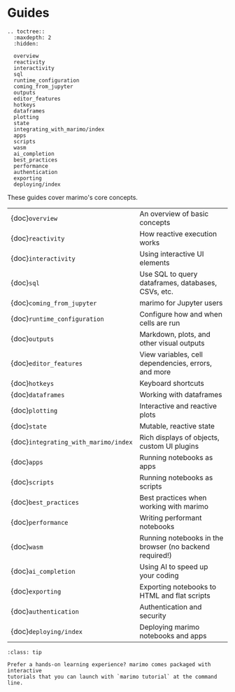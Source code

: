 # Guides

```{eval-rst}
.. toctree::
  :maxdepth: 2
  :hidden:

  overview
  reactivity
  interactivity
  sql
  runtime_configuration
  coming_from_jupyter
  outputs
  editor_features
  hotkeys
  dataframes
  plotting
  state
  integrating_with_marimo/index
  apps
  scripts
  wasm
  ai_completion
  best_practices
  performance
  authentication
  exporting
  deploying/index
```

These guides cover marimo's core concepts.

|                                      |                                                         |
| :----------------------------------- | :------------------------------------------------------ |
| {doc}`overview`                      | An overview of basic concepts                           |
| {doc}`reactivity`                    | How reactive execution works                            |
| {doc}`interactivity`                 | Using interactive UI elements                           |
| {doc}`sql`                           | Use SQL to query dataframes, databases, CSVs, etc.      |
| {doc}`coming_from_jupyter`           | marimo for Jupyter users                                |
| {doc}`runtime_configuration`         | Configure how and when cells are run                    |
| {doc}`outputs`                       | Markdown, plots, and other visual outputs               |
| {doc}`editor_features`               | View variables, cell dependencies, errors, and more     |
| {doc}`hotkeys`                       | Keyboard shortcuts                                      |
| {doc}`dataframes`                    | Working with dataframes                                 |
| {doc}`plotting`                      | Interactive and reactive plots                          |
| {doc}`state`                         | Mutable, reactive state                                 |
| {doc}`integrating_with_marimo/index` | Rich displays of objects, custom UI plugins             |
| {doc}`apps`                          | Running notebooks as apps                               |
| {doc}`scripts`                       | Running notebooks as scripts                            |
| {doc}`best_practices`                | Best practices when working with marimo                 |
| {doc}`performance`                   | Writing performant notebooks                            |
| {doc}`wasm`                          | Running notebooks in the browser (no backend required!) |
| {doc}`ai_completion`                 | Using AI to speed up your coding                        |
| {doc}`exporting`                     | Exporting notebooks to HTML and flat scripts            |
| {doc}`authentication`                | Authentication and security                             |
| {doc}`deploying/index`               | Deploying marimo notebooks and apps                     |

```{admonition} Learn by doing!
:class: tip

Prefer a hands-on learning experience? marimo comes packaged with interactive
tutorials that you can launch with `marimo tutorial` at the command line.
```
